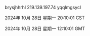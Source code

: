 brysjhhrhl 219.139.197.74 yqqlmgsycl

2024年 10月 28日 星期一 20:10:01 CST

2024年 10月 28日 星期一 12:10:01 GMT
